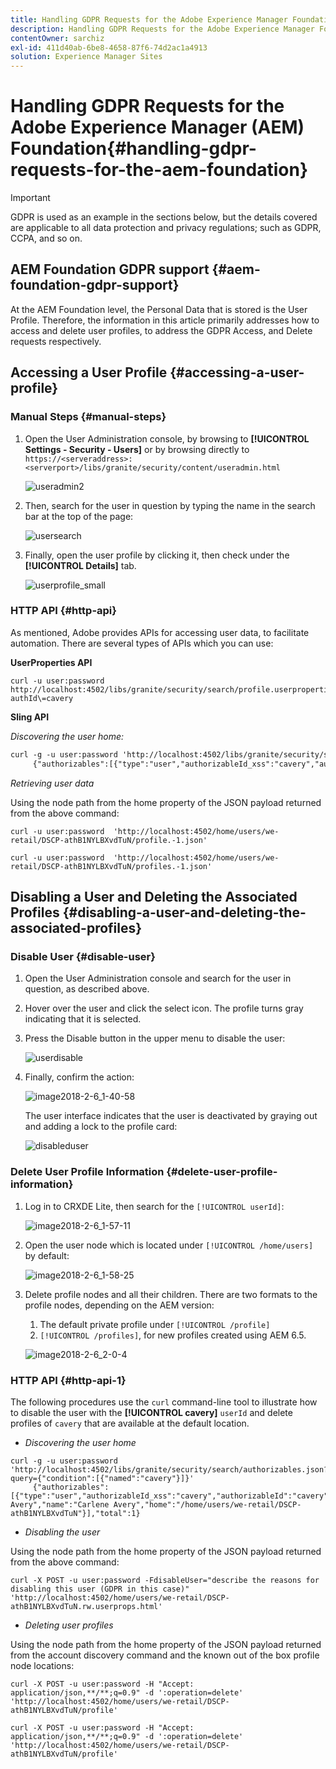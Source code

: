```yaml
---
title: Handling GDPR Requests for the Adobe Experience Manager Foundation
description: Handling GDPR Requests for the Adobe Experience Manager Foundation
contentOwner: sarchiz
exl-id: 411d40ab-6be8-4658-87f6-74d2ac1a4913
solution: Experience Manager Sites
---
```

# Handling GDPR Requests for the Adobe Experience Manager (AEM) Foundation{#handling-gdpr-requests-for-the-aem-foundation}

>[!IMPORTANT]
>
>GDPR is used as an example in the sections below, but the details covered are applicable to all data protection and privacy regulations; such as GDPR, CCPA, and so on.

## AEM Foundation GDPR support {#aem-foundation-gdpr-support}

At the AEM Foundation level, the Personal Data that is stored  is  the User Profile. Therefore, the information in this article primarily addresses how to access and delete user profiles, to address the GDPR Access, and Delete requests respectively.

## Accessing a User Profile {#accessing-a-user-profile}

### Manual Steps {#manual-steps}

1. Open the User Administration console, by browsing to **[!UICONTROL Settings - Security - Users]** or by browsing directly to `https://<serveraddress>:<serverport>/libs/granite/security/content/useradmin.html`

   ![useradmin2](assets/useradmin2.png)

1. Then, search for the user in question by typing the name in the search bar at the top of the page:

   ![usersearch](assets/usersearch.png)

1. Finally, open the user profile by clicking it, then check under the **[!UICONTROL Details]** tab.

   ![userprofile_small](assets/userprofile_small.png)

### HTTP API {#http-api}

As mentioned, Adobe provides APIs for accessing user data, to facilitate automation. There are several types of APIs which you can use:

**UserProperties API**

```shell
curl -u user:password http://localhost:4502/libs/granite/security/search/profile.userproperties.json\?authId\=cavery
```

**Sling API**

*Discovering the user home:*

```xml
curl -g -u user:password 'http://localhost:4502/libs/granite/security/search/authorizables.json?query={"condition":[{"named":"cavery"}]}'
     {"authorizables":[{"type":"user","authorizableId_xss":"cavery","authorizableId":"cavery","name_xss":"Carlene Avery","name":"Carlene Avery","home":"/home/users/we-retail/DSCP-athB1NYLBXvdTuN"}],"total":1}
```

*Retrieving user data*

Using the node path from the home property of the JSON payload returned from the above command:

```shell
curl -u user:password  'http://localhost:4502/home/users/we-retail/DSCP-athB1NYLBXvdTuN/profile.-1.json'
```

```shell
curl -u user:password  'http://localhost:4502/home/users/we-retail/DSCP-athB1NYLBXvdTuN/profiles.-1.json'
```

## Disabling a User and Deleting the Associated Profiles {#disabling-a-user-and-deleting-the-associated-profiles}

### Disable User {#disable-user}

1. Open the User Administration console and search for the user in question, as described above.
1. Hover over the user and click the select icon. The profile turns gray indicating that it is selected.  

1. Press the Disable button in the upper menu to disable the user:

   ![userdisable](assets/userdisable.png)

1. Finally, confirm the action:

   ![image2018-2-6_1-40-58](assets/image2018-2-6_1-40-58.png)

   The user interface indicates that the user is deactivated by graying out and adding a lock to the profile card:

   ![disableduser](assets/disableduser.png)

### Delete User Profile Information {#delete-user-profile-information}

1. Log in to CRXDE Lite, then search for the `[!UICONTROL userId]`: 

   ![image2018-2-6_1-57-11](assets/image2018-2-6_1-57-11.png)

1. Open the user node which is located under `[!UICONTROL /home/users]` by default:

   ![image2018-2-6_1-58-25](assets/image2018-2-6_1-58-25.png)

1. Delete profile nodes and all their children. There are two formats to the profile nodes, depending on the AEM version:

    1. The default private profile under `[!UICONTROL /profile]` 
    1. `[!UICONTROL /profiles]`, for new profiles created using AEM 6.5.

   ![image2018-2-6_2-0-4](assets/image2018-2-6_2-0-4.png)

### HTTP API {#http-api-1}

The following procedures use the `curl` command-line tool to illustrate how to disable the user with the **[!UICONTROL cavery]** `userId` and delete profiles of `cavery` that are available at the default location.

* *Discovering the user home*

```shell
curl -g -u user:password 'http://localhost:4502/libs/granite/security/search/authorizables.json?query={"condition":[{"named":"cavery"}]}'
     {"authorizables":[{"type":"user","authorizableId_xss":"cavery","authorizableId":"cavery","name_xss":"Carlene Avery","name":"Carlene Avery","home":"/home/users/we-retail/DSCP-athB1NYLBXvdTuN"}],"total":1}
```

* *Disabling the user*

Using the node path from the home property of the JSON payload returned from the above command:

```shell
curl -X POST -u user:password -FdisableUser="describe the reasons for disabling this user (GDPR in this case)" 'http://localhost:4502/home/users/we-retail/DSCP-athB1NYLBXvdTuN.rw.userprops.html'
```

* *Deleting user profiles*

Using the node path from the home property of the JSON payload returned from the account discovery command and the known out of the box profile node locations:

```shell
curl -X POST -u user:password -H "Accept: application/json,**/**;q=0.9" -d ':operation=delete' 'http://localhost:4502/home/users/we-retail/DSCP-athB1NYLBXvdTuN/profile'
```

```shell
curl -X POST -u user:password -H "Accept: application/json,**/**;q=0.9" -d ':operation=delete' 'http://localhost:4502/home/users/we-retail/DSCP-athB1NYLBXvdTuN/profile'
```
